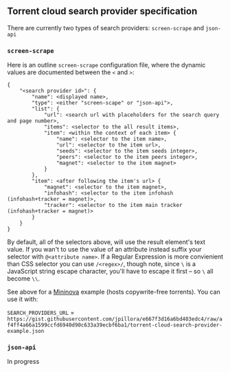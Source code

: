 ## Torrent cloud search provider specification

There are currently two types of search providers: `screen-scrape` and `json-api`

### `screen-scrape`

Here is an outline `screen-scrape` configuration file, where the dynamic values are documented between the `<` and `>`:

```
{
	"<search provider id>": {
		"name": <displayed name>,
		"type": <either "screen-scape" or "json-api">,
		"list": {
			"url": <search url with placeholders for the search query and page number>,
			"items": <selector to the all result items>,
			"item": <within the context of each item> {
				"name": <selector to the item name>,
				"url": <selector to the item url>,
				"seeds": <selector to the item seeds integer>,
				"peers": <selector to the item peers integer>,
				"magnet": <selector to the item magnet>
			}
		},
		"item": <after following the item's url> {
			"magnet": <selector to the item magnet>,
			"infohash": <selector to the item infohash (infohash+tracker = magnet)>,
			"tracker": <selector to the item main tracker (infohash+tracker = magnet)>
		}
	}
}
```

By default, all of the selectors above, will use the result element's text value. If you wan't to use the value of an attribute instead suffix your selector with `@<attribute name>`. If a Regular Expression is more convienient than CSS selector you can use `/<regex>/`, though note, since `\` is a JavaScript string escape character, you'll have to escape it first – so `\` all become `\\`.

See above for a [Mininova](http://mininova.org) example (hosts copywrite-free torrents). You can use it with:

`SEARCH_PROVIDERS_URL` = `https://gist.githubusercontent.com/jpillora/e667f3d16a6bd403edc4/raw/af4ff4a66a1599ccfd6940d90c633a39ecbf6ba1/torrent-cloud-search-provider-example.json`

### `json-api`

In progress
